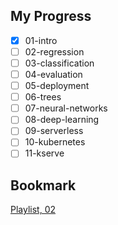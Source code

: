 ## My Progress

- [x] 01-intro
- [ ] 02-regression
- [ ] 03-classification
- [ ] 04-evaluation
- [ ] 05-deployment
- [ ] 06-trees
- [ ] 07-neural-networks
- [ ] 08-deep-learning
- [ ] 09-serverless
- [ ] 10-kubernetes
- [ ] 11-kserve

## Bookmark
[Playlist, 02](https://www.youtube.com/watch?v=vM3SqPNlStE&list=PL3MmuxUbc_hIhxl5Ji8t4O6lPAOpHaCLR&index=12)